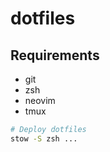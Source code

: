 # dotfiles

## Requirements
- git
- zsh
- neovim
- tmux

```sh
# Deploy dotfiles
stow -S zsh ...
```
